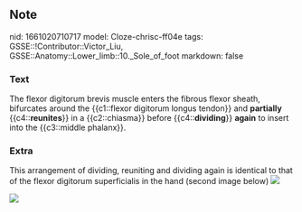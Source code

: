 ## Note
nid: 1661020710717
model: Cloze-chrisc-ff04e
tags: GSSE::!Contributor::Victor_Liu, GSSE::Anatomy::Lower_limb::10._Sole_of_foot
markdown: false

### Text
The flexor digitorum brevis muscle enters the fibrous flexor
sheath, bifurcates around the {{c1::flexor digitorum longus
tendon}} and <b>partially</b> {{c4::<b>reunites</b>}} in a
{{c2::chiasma}} before {{c4::<b>dividing</b>}} <b>again</b> to
insert into the {{c3::middle phalanx}}.

### Extra
This arrangement of dividing, reuniting and dividing again is
identical to that of the flexor digitorum superficialis in the hand
(second image below) <img src="Flexor_digitorum_brevis.png">
<div><img src=
"paste-c8b529a78a03823f67ddc91227dcfa82bdcf08a5.jpg"></div>
